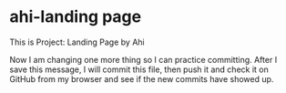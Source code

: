 # ahi-landing page

This is Project: Landing Page by Ahi

Now I am changing one more thing so I can practice committing. After I save this message, I will commit this file, then push it and check it on GitHub from my browser and see if the new commits have showed up. 